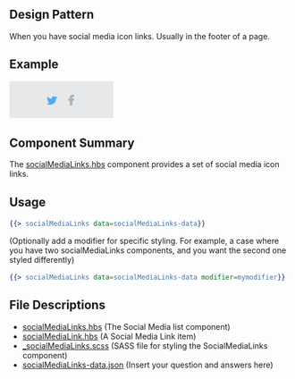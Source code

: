 ## Design Pattern
When you have social media icon links.  Usually in the footer of a page.

## Example
![Alt text](/SocialMediaLinks/__example.png)

## Component Summary
The [socialMediaLinks.hbs](/SocialMediaLinks/socialMediaLinks.hbs) component provides a set of social media icon links.

## Usage
```handlebars
{{> socialMediaLinks data=socialMediaLinks-data}}
```
(Optionally add a modifier for specific styling.  For example, a case where you have two socialMediaLinks components, and you want the second one styled differently)
```handlebars
{{> socialMediaLinks data=socialMediaLinks-data modifier=mymodifier}}
```

## File Descriptions
* [socialMediaLinks.hbs](/SocialMediaLinks/socialMediaLinks.hbs) (The Social Media list component)
* [socialMediaLink.hbs](/SocialMediaLinks/socialMediaLink.hbs) (A Social Media Link item)
* [_socialMediaLinks.scss](/SocialMediaLinks/_socialMediaLinks.scss) (SASS file for styling the SocialMediaLinks component)
* [socialMediaLinks-data.json](/SocialMediaLinks/socialMediaLinks-data.json) (Insert your question and answers here)
